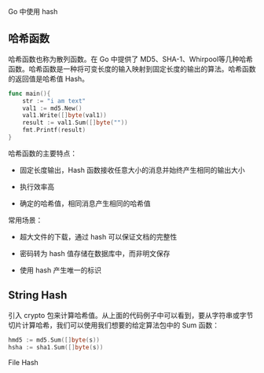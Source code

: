 Go 中使用 hash

## 哈希函数

哈希函数也称为散列函数。在 Go 中提供了 MD5、SHA-1、Whirpool等几种哈希函数。哈希函数是一种将可变长度的输入映射到固定长度的输出的算法。哈希函数的返回值是哈希值 Hash。

```go
func main(){
    str := "i am text"
    val1 := md5.New()
    val1.Write([]byte(val1))
    result := val1.Sum([]byte(""))
    fmt.Printf(result)
}
```

哈希函数的主要特点：

- 固定长度输出，Hash 函数接收任意大小的消息并始终产生相同的输出大小

- 执行效率高

- 确定的哈希值，相同消息产生相同的哈希值

常用场景：

- 超大文件的下载，通过 hash 可以保证文档的完整性

- 密码转为 hash 值存储在数据库中，而非明文保存

- 使用 hash 产生唯一的标识

## String Hash

引入 crypto 包来计算哈希值。从上面的代码例子中可以看到，要从字符串或字节切片计算哈希，我们可以使用我们想要的给定算法包中的 Sum 函数：

```go
hmd5 := md5.Sum([]byte(s))
hsha := sha1.Sum([]byte(s))
```

File Hash
